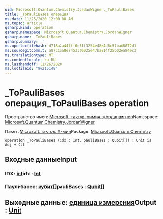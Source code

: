 ```yaml
---
uid: Microsoft.Quantum.Chemistry.JordanWigner._ToPauliBases
title: _ToPauliBases операция
ms.date: 11/25/2020 12:00:00 AM
ms.topic: article
qsharp.kind: operation
qsharp.namespace: Microsoft.Quantum.Chemistry.JordanWigner
qsharp.name: _ToPauliBases
qsharp.summary: ''
ms.openlocfilehash: d718a2a44fff0d61f3254e48e4d6c57ba68872d1
ms.sourcegitcommit: a87c1aa8e7453360025e47ba614f25b02ea84ec3
ms.translationtype: MT
ms.contentlocale: ru-RU
ms.lasthandoff: 11/26/2020
ms.locfileid: "96215148"
---
```

# <a name="_topaulibases-operation"></a><span data-ttu-id="f9840-102">_ToPauliBases операция</span><span class="sxs-lookup"><span data-stu-id="f9840-102">_ToPauliBases operation</span></span>

<span data-ttu-id="f9840-103">Пространство имен: [Microsoft. тактов. химия. жорданвигнер](xref:Microsoft.Quantum.Chemistry.JordanWigner)</span><span class="sxs-lookup"><span data-stu-id="f9840-103">Namespace: [Microsoft.Quantum.Chemistry.JordanWigner](xref:Microsoft.Quantum.Chemistry.JordanWigner)</span></span>

<span data-ttu-id="f9840-104">Пакет: [Microsoft. тактов. Химия](https://nuget.org/packages/Microsoft.Quantum.Chemistry)</span><span class="sxs-lookup"><span data-stu-id="f9840-104">Package: [Microsoft.Quantum.Chemistry](https://nuget.org/packages/Microsoft.Quantum.Chemistry)</span></span>




```qsharp
operation _ToPauliBases (idx : Int, pauliBases : Qubit[]) : Unit is Adj + Ctl
```


## <a name="input"></a><span data-ttu-id="f9840-105">Входные данные</span><span class="sxs-lookup"><span data-stu-id="f9840-105">Input</span></span>

### <a name="idx--int"></a><span data-ttu-id="f9840-106">IDX: [int](xref:microsoft.quantum.lang-ref.int)</span><span class="sxs-lookup"><span data-stu-id="f9840-106">idx : [Int](xref:microsoft.quantum.lang-ref.int)</span></span>




### <a name="paulibases--qubit"></a><span data-ttu-id="f9840-107">Паулибасес: [кубит](xref:microsoft.quantum.lang-ref.qubit)[]</span><span class="sxs-lookup"><span data-stu-id="f9840-107">pauliBases : [Qubit](xref:microsoft.quantum.lang-ref.qubit)[]</span></span>





## <a name="output--unit"></a><span data-ttu-id="f9840-108">Выходные данные: [единица измерения](xref:microsoft.quantum.lang-ref.unit)</span><span class="sxs-lookup"><span data-stu-id="f9840-108">Output : [Unit](xref:microsoft.quantum.lang-ref.unit)</span></span>

